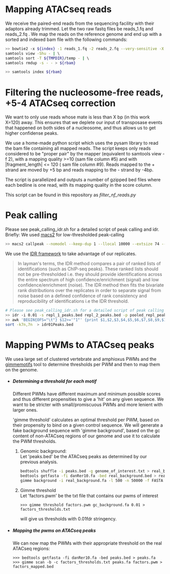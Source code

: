 # Mapping ATACseq reads
We receive the paired-end reads from the sequencing facility with their adaptors already trimmed. Let the two raw fastq files be reads_1.fq and reads_2.fq . We map the reads on the reference genome and end up with a sorted and indexed bam file with the following commands:

```sh
>> bowtie2 -x ${index} -1 reads_1.fq -2 reads_2.fq --very-sensitive -X 2000 -I 0  | \   # Map with bowtie
samtools view -Shu - | \                                                                # pipe sam to bam
samtools sort -T ${TMPDIR}/temp - | \                                                   # sort the bam file 
samtools rmdup -s - - > ${rbam}                                                         # remove duplicates

>> samtools index ${rbam}                                                    # index the resulting bam file
```


# Filtering the nucleosome-free reads, +5-4 ATACseq correction
We want to only use reads whose mate is less than X bp (in this work X=120) away. This ensures that we deplete our
input of transposase events that happened on both sides of a nucleosome, and thus allows us to get higher confidense
peaks. 

We use a home-made python script which uses the pysam library to read the bam file containing all mapped reads.
The script keeps only reads considered to be "proper pair" by the mapper (equivalent to samtools view -f 2),
with a mapping quality >=10 (sam file column #5) and with |fragment_length| <= 120 ( sam file column #9).
Reads mapped to the + strand are moved by +5 bp and reads mapping to the - strand by -4bp.

The script is parallelized and outputs a number of gzipped bed files where each bedline is one read, with
its mapping quality in the score column.

This script can be found in this repository as *filter_nf_reads.py*

# Peak calling
Please see peak_calling_idr.sh for a detailed script of peak calling and idr. 
Briefly:
We used [macs2](https://github.com/taoliu/MACS) for low-thresholded peak-calling 
```sh
>> macs2 callpeak --nomodel --keep-dup 1 --llocal 10000 --extsize 74 --shift -37  -p 0.07 -g ${gsize} 
```

We use the [IDR framework](https://github.com/nboley/idr) to take advantage of our replicates.
>In layman's terms, the IDR method compares a pair of ranked lists of identifications (such as ChIP-seq peaks). These ranked lists should not be pre-thresholded i.e. they should provide identifications across the entire spectrum of high confidence/enrichment (signal) and low confidence/enrichment (noise). The IDR method then fits the bivariate rank distributions over the replicates in order to separate signal from noise based on a defined confidence of rank consistency and reproducibility of identifications i.e the IDR threshold.


```sh
# Please see peak_calling_idr.sh for a detailed script of peak calling and idr. 
>> idr -i 0.01 -s repl_1_peaks.bed repl_2_peaks.bed -p pooled_repl_peaks.bed -o idr_out.txt
>> awk 'BEGIN{OFS="\t"} $12>='"1"' {print $1,$2,$3,$4,$5,$6,$7,$8,$9,$10}' idr_out.txt uniq  | \
sort -k7n,7n  > idr01Peaks.bed
```


# Mapping PWMs to ATACseq peaks
We usea large set of clustered vertebrate and amphioxus PWMs and the [gimmemotifs](http://gimmemotifs.readthedocs.io/) tool to determine thresholds per PWM and then to map them on the genome.  
    
* #####  Determining a threshold for each motif
    Different PWMs have different maximum and minimum possible scores and thus different propensities to
    give a 'hit' on any given sequence. We want to be stricter with small/promiscuous PWMs and more lenient 
    with larger ones.

    'gimme threshold' calculates an optimal threshold per PWM, based on their propensity to bind on a given control
    sequence. We will generate a fake background sequence with 'gimme background', based on the gc content of non-ATACseq
    regions of our genome and use it to calculate the PWM thresholds.
    
    1) Genomic background:  
    Let 'peaks.bed' be the ATACseq peaks as determined by our previous analysis.    
        ```sh
        bedtools shuffle -i peaks.bed -g genome_of_interest.txt > real_background.bed  
        bedtools getfasta -fi danRer10.fa -bed real_background.bed > real_background.fa  
        gimme background -i real_background.fa -l 500 -n 50000 -f FASTA gc_background.fa gc  
        ```
    2) Gimme threshold  
        Let 'factors.pwm' be the txt file that contains our pwms of interest  
        
        ```  
        >>> gimme threshold factors.pwm gc_background.fa 0.01 > factors_thresholds.txt  
        ```  
        will give us thresholds with 0.01fdr stringency.  

* #####  Mapping the pwms on ATACseq peaks  
    We can now map the PWMs with their appropriate threshold on the real ATACseq regions:  
    ```  
    >>> bedtools getfasta -fi danRer10.fa -bed peaks.bed > peaks.fa
    >>> gimme scan -b -c factors_thresholds.txt peaks.fa factors.pwm > factors_mapped.bed
    ```






